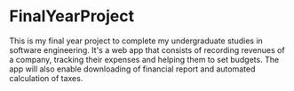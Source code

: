 # FinalYearProject
This is my final year project to complete my undergraduate studies in software engineering. It's a web app that consists of recording revenues of a company, tracking their expenses and helping them to set budgets. The app will also enable downloading of financial report and automated calculation of taxes.
